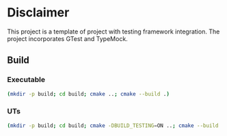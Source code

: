 # Disclaimer

This project is a template of project with testing framework integration.
The project incorporates GTest and TypeMock.

## Build

### Executable

```bash
(mkdir -p build; cd build; cmake ..; cmake --build .)
```

### UTs

```bash
(mkdir -p build; cd build; cmake -DBUILD_TESTING=ON ..; cmake --build .)
```
